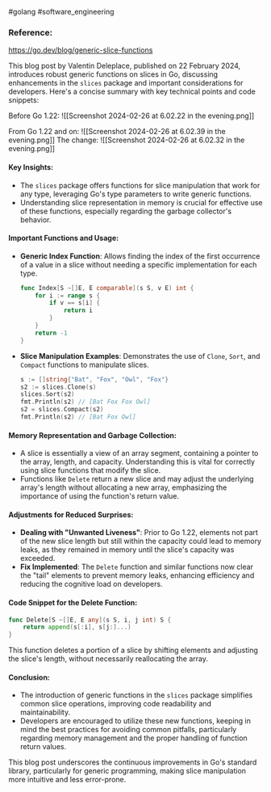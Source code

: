 #golang #software_engineering 

### Reference:
https://go.dev/blog/generic-slice-functions

This blog post by Valentin Deleplace, published on 22 February 2024, introduces robust generic functions on slices in Go, discussing enhancements in the `slices` package and important considerations for developers. Here's a concise summary with key technical points and code snippets:

Before Go 1.22:
![[Screenshot 2024-02-26 at 6.02.22 in the evening.png]]

From Go 1.22 and on:
![[Screenshot 2024-02-26 at 6.02.39 in the evening.png]]
The change:
![[Screenshot 2024-02-26 at 6.02.32 in the evening.png]]

#### Key Insights:
- The `slices` package offers functions for slice manipulation that work for any type, leveraging Go's type parameters to write generic functions.
- Understanding slice representation in memory is crucial for effective use of these functions, especially regarding the garbage collector's behavior.

#### Important Functions and Usage:
- **Generic Index Function**: Allows finding the index of the first occurrence of a value in a slice without needing a specific implementation for each type.
  ```go
  func Index[S ~[]E, E comparable](s S, v E) int {
      for i := range s {
          if v == s[i] {
              return i
          }
      }
      return -1
  }
  ```
- **Slice Manipulation Examples**: Demonstrates the use of `Clone`, `Sort`, and `Compact` functions to manipulate slices.
  ```go
  s := []string{"Bat", "Fox", "Owl", "Fox"}
  s2 := slices.Clone(s)
  slices.Sort(s2)
  fmt.Println(s2) // [Bat Fox Fox Owl]
  s2 = slices.Compact(s2)
  fmt.Println(s2) // [Bat Fox Owl]
  ```

#### Memory Representation and Garbage Collection:
- A slice is essentially a view of an array segment, containing a pointer to the array, length, and capacity. Understanding this is vital for correctly using slice functions that modify the slice.
- Functions like `Delete` return a new slice and may adjust the underlying array's length without allocating a new array, emphasizing the importance of using the function's return value.

#### Adjustments for Reduced Surprises:
- **Dealing with "Unwanted Liveness"**: Prior to Go 1.22, elements not part of the new slice length but still within the capacity could lead to memory leaks, as they remained in memory until the slice's capacity was exceeded.
- **Fix Implemented**: The `Delete` function and similar functions now clear the "tail" elements to prevent memory leaks, enhancing efficiency and reducing the cognitive load on developers.

#### Code Snippet for the Delete Function:
```go
func Delete[S ~[]E, E any](s S, i, j int) S {
    return append(s[:i], s[j:]...)
}
```
This function deletes a portion of a slice by shifting elements and adjusting the slice's length, without necessarily reallocating the array.

#### Conclusion:
- The introduction of generic functions in the `slices` package simplifies common slice operations, improving code readability and maintainability.
- Developers are encouraged to utilize these new functions, keeping in mind the best practices for avoiding common pitfalls, particularly regarding memory management and the proper handling of function return values.

This blog post underscores the continuous improvements in Go's standard library, particularly for generic programming, making slice manipulation more intuitive and less error-prone.
